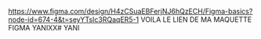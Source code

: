https://www.figma.com/design/H4zCSuaEBFerjNJ6hQzECH/Figma-basics?node-id=674-4&t=seyYTsIc3RQaqER5-1
VOILA LE LIEN DE MA MAQUETTE FIGMA YANIXX# YANI
